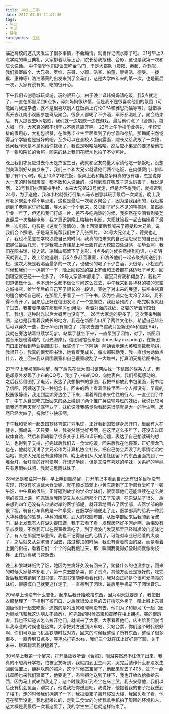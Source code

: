 ```yaml
---
title: 毕业二三事
date: 2017-07-01 11:47:36
tags:
- 毕业
- 生活
- 随笔
categories: 生活
---
```

临近离校的这几天发生了很多事情，不会煽情，就当作记流水账了吧。
21号早上9点学院的毕业典礼，大家排着队等上台，院长给我拨穗、合影，这也是我第一次和院长说话。
中午浩爷他们提议去吃金马门，于是大部队（晨阳、秦超、孙鹤岩、我们寝室四个、大兄弟、罗维、东哥、少颖、浩爷、伯董、廖锡浩、德旻、一拨猴、惠神等）浩浩荡荡的出发来到了金马门，这是大学四年来的第一次，也是最后一次，大家有说有笑，吃的很开心。

下午我们去创意城玩桌游，玩的很开心，由于晚上译炜妈妈请吃饭，我5点就走了，一直在那里呆到6点多，译炜妈妈很热情，但是我不是很喜欢他们的氛围（可能因为我是学渣，就不是很喜欢别人在饭桌上讨论GPA和雅思托福等等），就借事离开去江南小观园参加班级聚会，很多人都喝了不少酒，军哥都喝吐了，聚会结束后，有人提议去ktv唱歌，我们就一边唱歌一边做游戏，最后他们点了《合照》，每人唱一句，大家真的都不想毕业不愿意离开啊。
22号上午学校毕业典礼，学校安排的很用心，大礼包很赞，在优秀毕业生里面看到了冉学霸和徐航，那瞬间突然觉得当个学霸也是挺好的吧，至少可以在全校人面前露面，院长又给我拨了一次穗，还问我昨天是不是也给你拨穗了，我说是啊哈哈哈哈，然后应小弟旻的要求帮他拍了一张和院长的合照，回来的路上我们在牌坊也拍了不少照片。
<!-- more -->
晚上我们才反应过去今天是杰宝生日，我就和室友商量大家请他吃一顿饭吧，没想到美琪刚好从南京来了，我们三个和大兄弟就请他们两个吃饭，在肉蟹煲门口排队排了有1个小时，晚上10点才吃完饭，饭桌上我和翔总争辩真的很有趣，杰宝说你大一来的时候很羞涩，都不敢和人说话的，没想到现在嘴皮子这么厉害了，我说是啊。
23号我们办理离校手续，本来大兄弟23号就走，但是舍不得我们，就推迟到24号，为了送他，我和小松就强行召集人马去创意城玩了最后一次桌游，晚上我有老乡聚会不得不早点走，这也是最后一次老乡聚会了，因为是我组织的，我赶紧跑到了老熊家订好位置，等大家一个个到来，又见到了好久不见的艳楠姐，虽然她毕业一年了，但还和我们打成一片，差不多吃完饭的时候，我突然在空间看到美芝说最后一次梅操电影，我才意识到晚上梅操有电影，大家就陪我一起去梅操看了最后一次电影，电影是《速度与激情8》，晚上回寝室后我喊来了德旻和大兄弟，说我们合个照吧，于是冯玉乾帮我们拍了几张照片。
24号大兄弟走了，德旻也走了，我也不愿意在学校浪费自己的时间，我真的怕未来的自己埋怨现在的自己没有把握住最后几天，于是我喊上译炜拿上学士服在武大校园四处游荡，拍毕业照，我们在图书馆、校史馆、珞珈山都留下了身影，4点多的时候突然接到电话，小松明天就要走了，晚上给他送别，我5点多赶回寝室，和浩爷他们一起去聚贤阁送别小松，这次大概是我喝酒最多的一次了，也破例的喝了不少白酒，头很晕，小松走的时候和我们一一拥抱了一下，晚上回寝室的路上罗维和王者都在路边吐了半天，回到寝室就已经十一点多了。
25号大家基本都走了，寝室只有我和翔总了，我也不知道该做什么，也不想什么都不做让时间这么过去，中午我来到昙华林的猫的天空之城书店，给半年后的自己写了很长的一段话，表达了对未来的展望，猫空书店真的适合放松自己啊，在那里几乎看了一个下午书，因为空调实在太冷了233，我不得不离开了，回来后正好在信图发现了一个空座位，我赶紧预约了，吃完晚饭就赶了过去，我带着电脑在那里学习git用法，看着对面的妹纸，贪婪的听着闭馆音乐，我想，这种时光以后大概再也没有了。
26号大家走的更多了，这次我来到新图，这也是我看着我成长的地方，我还在新图门口买了两件文化衫，希望自己毕业后可以穿久一些，由于A5没有座位了（每次去图书馆我只坐新图A5和信图A4），我就在旁边站着继续学习git，站累了就坐下来，一直呆到了闭馆，对了，新图闭馆音乐是班得瑞的《月光海岸》，信图闭馆音乐是《one day in spring》，在新图门口正好看到毕业捐赠图书，我咨询了一下阿姨，阿姨表示连大英和高数都能捐，我很开心，我真的很爱图书馆，她看着我成长，每次都鼓励我，我一直想为她做点什么，晚上回来我从周围寝室和自己寝室收刮了一大堆书，打算明天捐给图书馆。

27号早上我被闹钟吵醒，醒了后先在武大图书馆网站找一下信图的联系方式，但是却意外发现了小布的QQ号，我加了小布的QQ，向她表白，我们都挺感动的，之后我给信图打了电话，表达了我想捐书的意图，我把书都放到书包里面，将书给了信图，阿姨送了我一种纪念卡，回来的路上看着信操里面一个人都没有，早晨的校园很静谧，我走到星湖旁边坐了下来，看着周围来来往往的行人，一直坐到了中午，中午从食堂吃完饭回来的路上碰到了两个推广英语辅导班的妹纸，我说比较可惜我还有两天就彻底毕业了，妹纸说哇我感觉你看起来很萌就是大一的学生啊，居然已经大四了，祝你毕业快乐啊。

下午我和郭崎一起去国软体育馆打羽毛球，正好看到国软健身房开门，里面有人在健身，郭崎说一天只要一块，我突然感觉好亏啊，在这里这么多年了，还没去过国软体育馆，然后和郭崎聊了很多关于上班和读研的问题，表达了自己想读研的想法，也得到了支持，打完球后我们去一食堂吃饭，回来后我在他寝室，正好廖龙飞也在，他就给我讲了大兄弟作为计算机协会社长，把自己协会弄没了的事情哈哈哈哈哈，原来大兄弟还有这种操作，晚上我们从大兄弟社团留下的东西里面找到了一堆台灯，台灯真的好可爱啊，好想送学妹，但是又没有喜欢的学妹，关系好的学妹只有思雨妹妹吧，我就送思雨妹妹了。

28号还是和往常一样，早上睡到自然醒，打开笔记本看到自己还有很多目标没有实现，还没有吃遍武大食堂呢，就不顾炎热骑上小黄车跑到了工学部食堂吃了一顿午饭，中午真的很热，正好碰到放学的学弟学妹们，很羡慕他们还能继续在这么美丽的校园上课，吃完饭后我随便又从水生所那个门去了东湖，在东湖站了很久，后来想到四年还没有去过湖对岸的医学部呢，就开着地图去了医学部，去医学部的路很平坦，骑自行车真的是一种享受，在医学部随便走了走，医学部真的给我一种武大华科结合的感觉，华科的建筑，武大的校园布置，从医学部回来后我骑到凌波门，路上发现有人在湖边捉田螺，我下去看了看，发现居然好多河蚌啊，后悔没有早点发现，不然我可以在寝室煮着吃了，到了凌波门发现那里已经叫凌波门游泳池了，有人在那里拍毕业照，我也不记得自己的心情了，可能对毕业已经看的太淡了，之后就又从湖滨骑了回去，路过樱顶的时候，我没有看着前面的路，而是看着上面的树枝，看着它们一个个的向我跑过来，那一瞬间我觉得好像时间就像树枝一样，正在远离我飞速逝去。

晚上和黎琳妹纸约了饭，她因为生病好久没有回来了，聚餐什么的也没参加，回来的时候大家基本都走了，第一次去酷多喜，除了贵点，其他方面还是挺好的，吃完饭后我赶紧跑到了图书馆，在图书馆随便看看代码，我对面正好是个很可爱漂亮的妹纸，很感慨自己就要这样走了，一直呆到了闭馆，最后用手机录下了闭馆音乐。

29号早上也没有什么变化，起来后我开始收拾东西，因为明天就要走了，我把旧衣服整理了一下捐到了校门口，之后就很没出息的去打撸吃外卖了，晚上喊上东哥国臣他们一起去吃饭，遗憾的是冯玉乾和郭崎没有去，他们为了和廖龙飞一起（因为廖龙飞和我这边朋友不熟悉），吃完饭的时候杰宝和晨旸在楼上拥抱，哭的很厉害，我也不知道该怎么拉开他们，就喊来了大家，大家看着他们，店主给我们说当年我毕业的时候也是这样，大家把对方送到火车站，买站台票，你们这个时代很好啊，你们可以坐飞机高铁随时找对方，回来的时候我整理了所有东西，整理了很多很多，一直弄到12点多，等翔总打完dota，我们三个就在床上好好聊了聊，关于未来，聊着聊着我就睡着了。

30号早上我第一个醒来，打开播放器听着《合照》，眼泪突然忍不住流了出来，我真的不想离开学校，怕被室友听到，我就跑到卫生间哭，哭完后装作什么都没发生回到位置上，翻翻以前的照片，这个时候杰宝醒了，他起来就去了405，过了一会儿晨旸也来我们寝室了，他要走了，杰宝把他送到了楼下，我也开始收拾收拾东西，因为马上就轮到我走了，这个时候我听到杰宝在床上哭，我去安慰他，我们以后还有机会见面，别哭了，他说我把你送走吧，我说好，他提着我的箱子把我送到了楼下，走的时候我们拥抱了一下，我拉着箱子离开寝室大楼，我回头看了看，他还在那里没走，我也挺难过的，走到二食堂的时候我拿手机拍了周围的环境和人，这大概是我最后一次看这里了，我的学生生活也就这样结束了。
<head>
    <script src="//cdn1.lncld.net/static/js/3.0.4/av-min.js"></script>
    <script src='//unpkg.com/valine/dist/Valine.min.js'></script>
</head>
<body>
    <div id="comment"></div>
</body>